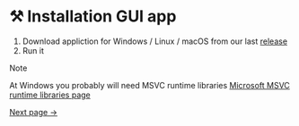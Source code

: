 # ⚒️ Installation GUI app

1. Download appliction for Windows / Linux / macOS from our last [release](https://github.com/valvals/devtools/releases)
2. Run it


> [!Note]
>At Windows you probably will need MSVC runtime libraries
>[Microsoft MSVC runtime libraries page](https://learn.microsoft.com/en-us/cpp/windows/latest-supported-vc-redist?view=msvc-170#visual-studio-2015-2017-2019-and-2022)

[Next page →](/cmd_intro.md)